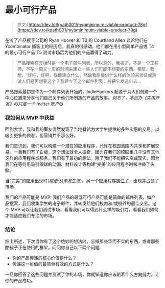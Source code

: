 # 最小可行产品

> 原文:[https://dev.to/kpath001/mvpminimum-viable-product-78g](https://dev.to/kpath001/mvpminimum-viable-product-78g)

在听了产品搜寻公司的 Ryan Hoover 和 T2 的 Courtland Allen 谈论他们在 Ycombinator 播客上的经历后，我真的很感动，他们都在用小型简单产品或 T4 的最小可行产品 T5 测试市场后为他们的产品赢得了动力。

> 产品搜索在开始时是一个电子邮件列表，所以真的，我被迫，不是一个工程师，不花一周又一周的时间来建立一些人们可能不想要的东西。相反，我想，“好吧，好吧，我能建立什么，然后我能提供什么样的体验来验证或测试人们是否想要这个？我建立了这个邮件列表，并把它发送出去...

产品搜索最初是作为一个邮件列表开始的，IndieHackers 起源于为人们创建一个中心位置来分享他们自己关于他们所制造的产品的故事。*别忘了，本创办《实用开发》时只是一个 twitter 账户*😋

### 我如何从 MVP 中获益

回到大学，我和我的室友偶然发现了当地餐馆为大学生提供的多种实惠的交易，以吸引更多的顾客，但营销并不那么好。

我们意识到，我们可以构建一个潜在的应用程序，允许在校园范围内共享和扩展交易。一旦我们有了白板，这个想法就令人振奋，因为在我们的校园里几乎没有其他这样的应用程序或服务。我们有了最初的想法，除了我们不能把它变成现实，因为我们在等待用吸引眼球的动画、材料设计等构建“完美”的应用程序时被冲昏了头脑。

当“完美”的应用出现时(*剧透:从未发生过*)。另一个应用程序[钩住了](http://hookedapp.com/)，出现并占领了市场。

我们的产品可能是 MVP: 我们产品的最低可行产品可能是简单的邮件列表，如产品搜索，我们收集学生的电子邮件，并转发给他们校内和/或校外的最佳交易。这个 MVP 可以让我们测试市场，看看我们可以得到什么样的吸引力，看看我们如何才能适应我们专注的市场。

### 结论

综上所述，下次当你有了这个绝妙的想法时，忘掉那些华而不实的东西，或者那些酷孩子正在使用的框架，问问你自己以下两个问题:

*   你的产品传递的核心价值是什么？
*   传递这一价值的最简单有效的方式是什么？

一旦你回答了这些问题并测试了你的市场，你就知道你应该朝着什么方向努力，让你的产品成功。